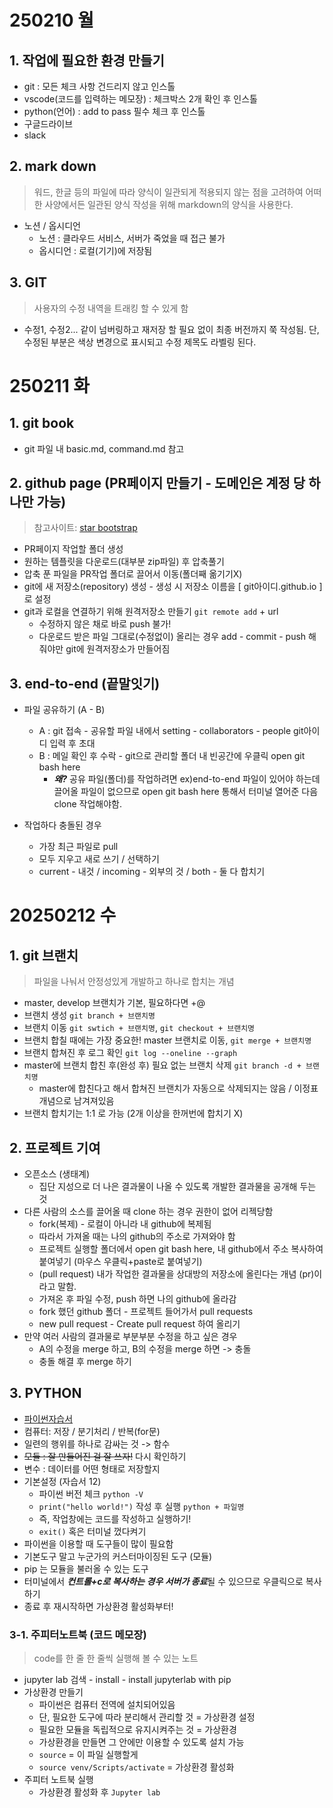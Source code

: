 # 250210 월

## 1. 작업에 필요한 환경 만들기
- git : 모든 체크 사항 건드리지 않고 인스톨
- vscode(코드를 입력하는 메모장) : 체크박스 2개 확인 후 인스톨
- python(언어) : add to pass 필수 체크 후 인스톨
- 구글드라이브
- slack

## 2. mark down
> 워드, 한글 등의 파일에 따라 양식이 일관되게 적용되지 않는 점을 고려하여
어떠한 사양에서든 일관된 양식 작성을 위해 markdown의 양식을 사용한다.
- 노션 / 옵시디언
    - 노션 : 클라우드 서비스, 서버가 죽었을 때 접근 불가
    - 옵시디언 : 로컬(기기)에 저장됨

## 3. GIT
> 사용자의 수정 내역을 트래킹 할 수 있게 함
- 수정1, 수정2... 같이 넘버링하고 재저장 할 필요 없이 최종 버전까지 쭉 작성됨. 
단, 수정된 부분은 색상 변경으로 표시되고 수정 제목도 라벨링 된다.




# 250211 화


## 1. git book
- git 파일 내 basic.md, command.md 참고


## 2. github page (PR페이지 만들기 - 도메인은 계정 당 하나만 가능)
> 참고사이트: [star bootstrap](https://startbootstrap.com/themes)
- PR페이지 작업할 폴더 생성
- 원하는 템플릿을 다운로드(대부분 zip파일) 후 압축풀기
- 압축 푼 파일을 PR작업 폴더로 끌어서 이동(폴더째 옮기기X)
- git에 새 저장소(repository) 생성 - 생성 시 저장소 이름을 [ git아이디.github.io ] 로 설정
- git과 로컬을 연결하기 위해 원격저장소 만들기 `git remote add` + url
    - 수정하지 않은 채로 바로 push 불가!
    - 다운로드 받은 파일 그대로(수정없이) 올리는 경우 add - commit - push 해 줘야만 git에 원격저장소가 만들어짐


## 3. end-to-end (끝말잇기)
- 파일 공유하기 (A - B)
    - A : git 접속 - 공유할 파일 내에서 setting - collaborators - people
    git아이디 입력 후 초대
    - B : 메일 확인 후 수락 - git으로 관리할 폴더 내 빈공간에 우클릭 open git bash here
        - ***왜?***
        공유 파일(폴더)를 작업하려면 ex)end-to-end 파일이 있어야 하는데
        끌어올 파일이 없으므로 open git bash here 통해서 터미널 열어준 다음
        clone 작업해야함.

- 작업하다 충돌된 경우
    - 가장 최근 파일로 pull
    - 모두 지우고 새로 쓰기 / 선택하기
    - current - 내것 / incoming - 외부의 것 / both - 둘 다 합치기 

    

# 20250212 수

## 1. git 브랜치
> 파일을 나눠서 안정성있게 개발하고 하나로 합치는 개념
- master, develop 브랜치가 기본, 필요하다면 +@
- 브랜치 생성 `git branch + 브랜치명`
- 브랜치 이동 `git swtich + 브랜치명`, `git checkout + 브랜치명`
- 브랜치 합칠 때에는 가장 중요한! master 브랜치로 이동, `git merge + 브랜치명`
- 브랜치 합쳐진 후 로그 확인 `git log --oneline --graph`
- master에 브랜치 합친 후(완성 후) 필요 없는 브랜치 삭제 `git branch -d + 브랜치명` 
    - master에 합친다고 해서 합쳐진 브랜치가 자동으로 삭제되지는 않음 / 이정표 개념으로 남겨져있음
- 브랜치 합치기는 1:1 로 가능 (2개 이상을 한꺼번에 합치기 X)


## 2. 프로젝트 기여
- 오픈소스 (생태계)
    - 집단 지성으로 더 나은 결과물이 나올 수 있도록 개발한 결과물을 공개해 두는 것
- 다른 사람의 소스를 끌어올 때 clone 하는 경우 권한이 없어 리젝당함
    - fork(복제) - 로컬이 아니라 내 github에 복제됨
    - 따라서 가져올 때는 나의 github의 주소로 가져와야 함
    - 프로젝트 실행할 폴더에서 open git bash here, 내 github에서 주소 복사하여 붙여넣기 (마우스 우클릭+paste로 붙여넣기)
    - (pull request) 내가 작업한 결과물을 상대방의 저장소에 올린다는 개념 (pr)이라고 말함.
    - 가져온 후 파일 수정, push 하면 나의 github에 올라감
    - fork 했던 github 폴더 - 프로젝트 들어가서 pull requests
    - new pull request - Create pull request 하여 올리기
- 만약 여러 사람의 결과물로 부분부분 수정을 하고 싶은 경우
    - A의 수정을 merge 하고, B의 수정을 merge 하면 -> 충돌
    - 충돌 해결 후 merge 하기

## 3. PYTHON
- [파이썬자습서](https://docs.python.org/ko/3.13/)
- 컴퓨터: 저장 / 분기처리 / 반복(for문)
- 일련의 행위를 하나로 감싸는 것 -> 함수
- ~~모듈 : 잘 만들어진 걸 잘 쓰자!~~ 다시 확인하기
- 변수 : 데이터를 어떤 형태로 저장할지
- 기본설정 (자습서 12)
    - 파이썬 버전 체크 `python -V`
    - `print("hello world!")` 작성 후 실행 `python + 파일명`
    - 즉, 작업창에는 코드를 작성하고 실행하기!
    - `exit()` 혹은 터미널 껐다켜기
- 파이썬을 이용할 때 도구들이 많이 필요함
- 기본도구 말고 누군가의 커스터마이징된 도구 (모듈)
- pip 는 모듈을 불러올 수 있는 도구
- 터미널에서 ***컨트롤+c로 복사하는 경우 서버가 종료***될 수 있으므로 우클릭으로 복사하기
- 종료 후 재시작하면 가상환경 활성화부터!

### 3-1. 주피터노트북 (코드 메모장)
> code를 한 줄 한 줄씩 실행해 볼 수 있는 노트
- jupyter lab 검색 - install - install jupyterlab with pip
- 가상환경 만들기
    - 파이썬은 컴퓨터 전역에 설치되어있음
    - 단, 필요한 도구에 따라 분리해서 관리할 것 = 가상환경 설정
    - 필요한 모듈을 독립적으로 유지시켜주는 것 = 가상환경
    - 가상환경을 만들면 그 안에만 이용할 수 있도록 설치 가능
    - `source` = 이 파일 실행할게
    - `source venv/Scripts/activate` = 가상환경 활성화
- 주피터 노트북 실행
    - 가상환경 활성화 후 `Jupyter lab`
